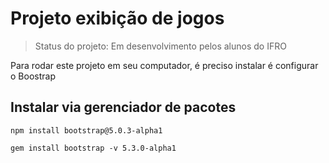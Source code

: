 # Projeto exibição de jogos

> Status do projeto: Em desenvolvimento pelos alunos do IFRO

Para rodar este projeto em seu computador, é preciso instalar é configurar o Boostrap

## Instalar via gerenciador de pacotes

```
npm install bootstrap@5.0.3-alpha1
```

```
gem install bootstrap -v 5.3.0-alpha1
```
